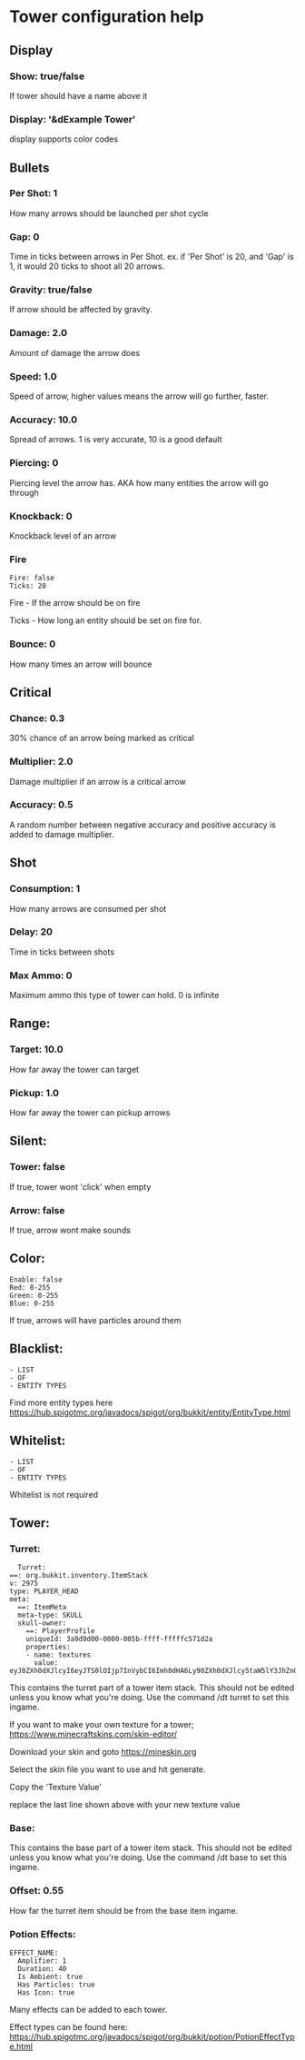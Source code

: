 # Tower configuration help

## Display
### Show: true/false
  
If tower should have a name above it
### Display: '&dExample Tower'

display supports color codes

## Bullets
### Per Shot: 1
How many arrows should be launched per shot cycle
### Gap: 0
Time in ticks between arrows in Per Shot. ex. if 'Per Shot' is 20, and 'Gap' is 1, it would 20 ticks to shoot all 20 arrows.
### Gravity: true/false
If arrow should be affected by gravity.
### Damage: 2.0
Amount of damage the arrow does
### Speed: 1.0
Speed of arrow, higher values means the arrow will go further, faster.
### Accuracy: 10.0
Spread of arrows. 1 is very accurate, 10 is a good default
### Piercing: 0
Piercing level the arrow has. AKA how many entities the arrow will go through
### Knockback: 0
Knockback level of an arrow
### Fire
    Fire: false
    Ticks: 20
Fire - If the arrow should be on fire

Ticks - How long an entity should be set on fire for.
### Bounce: 0
How many times an arrow will bounce

## Critical
### Chance: 0.3
30% chance of an arrow being marked as critical
### Multiplier: 2.0
Damage multiplier if an arrow is a critical arrow
### Accuracy: 0.5
A random number between negative accuracy and positive accuracy is added to damage multiplier.
## Shot
### Consumption: 1
How many arrows are consumed per shot
### Delay: 20
Time in ticks between shots
### Max Ammo: 0
Maximum ammo this type of tower can hold. 0 is infinite
## Range:
### Target: 10.0
How far away the tower can target
### Pickup: 1.0
How far away the tower can pickup arrows
## Silent:
### Tower: false
If true, tower wont 'click' when empty
### Arrow: false
If true, arrow wont make sounds

## Color:
    Enable: false
    Red: 0-255
    Green: 0-255
    Blue: 0-255
    
If true, arrows will have particles around them
## Blacklist:
    - LIST
    - OF
    - ENTITY TYPES

Find more entity types here https://hub.spigotmc.org/javadocs/spigot/org/bukkit/entity/EntityType.html

## Whitelist:
    - LIST
    - OF
    - ENTITY TYPES

Whitelist is not required

## Tower:
### Turret:
      Turret:
    ==: org.bukkit.inventory.ItemStack
    v: 2975
    type: PLAYER_HEAD
    meta:
      ==: ItemMeta
      meta-type: SKULL
      skull-owner:
        ==: PlayerProfile
        uniqueId: 3a9d9d00-0000-005b-ffff-fffffc571d2a
        properties:
        - name: textures
          value: eyJ0ZXh0dXJlcyI6eyJTS0lOIjp7InVybCI6Imh0dHA6Ly90ZXh0dXJlcy5taW5lY3JhZnQubmV0L3RleHR1cmUvM2MxMWEwZDkwYzM3ZWI2OTVjOGE1MjNkODYwMWFhMWM4NWZhZDA5YTRkMjIzMmQwNGVkMjNhYzkwZTQzMjVjMiJ9fX0=



This contains the turret part of a tower item stack. This should not be edited unless you know what you're doing. Use the command /dt turret <turret name> to set this ingame.
  
If you want to make your own texture for a tower; https://www.minecraftskins.com/skin-editor/
  
Download your skin and goto https://mineskin.org
  
Select the skin file you want to use and hit generate.
  
Copy the 'Texture Value'
  
replace the last line shown above with your new texture value
  
### Base:
This contains the base part of a tower item stack. This should not be edited unless you know what you're doing. Use the command /dt base <turret name> to set this ingame.
### Offset: 0.55
How far the turret item should be from the base item ingame.
### Potion Effects:
    EFFECT_NAME:
      Amplifier: 1
      Duration: 40
      Is Ambient: true
      Has Particles: true
      Has Icon: true
  
  Many effects can be added to each tower.
  
  Effect types can be found here: https://hub.spigotmc.org/javadocs/spigot/org/bukkit/potion/PotionEffectType.html
  
  
  
  
  
  
  
  
  
  
  
  
